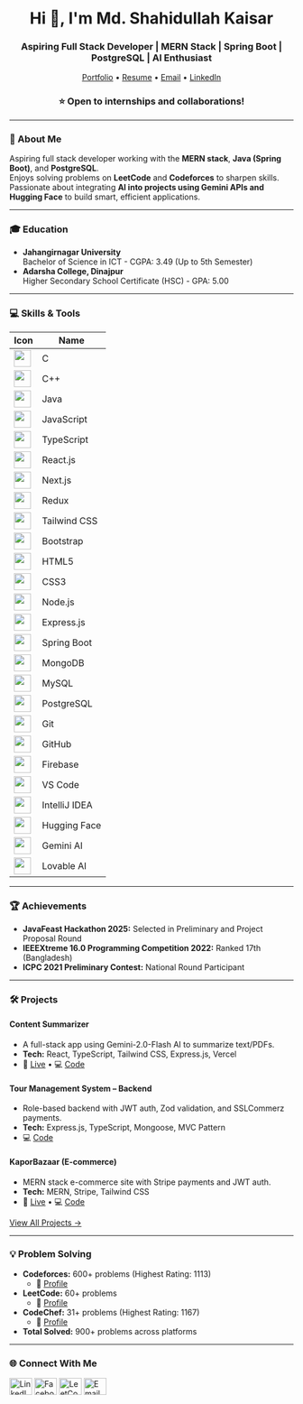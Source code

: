 <h1 align="center">Hi 👋, I'm Md. Shahidullah Kaisar</h1>
<h3 align="center">Aspiring Full Stack Developer | MERN Stack | Spring Boot | PostgreSQL | AI Enthusiast</h3>

<p align="center">
  <a href="https://shahidullah-kaisar.netlify.app/" target="_blank">Portfolio</a> •
  <a href="https://drive.google.com/file/d/11b-Xb_aNlHu85DaMK5eNzfcwW9dxRoQk/view?usp=drive_link" target="_blank">Resume</a> •
  <a href="mailto:shkaisar2002@gmail.com">Email</a> •
  <a href="https://www.linkedin.com/in/shkaisar/" target="_blank">LinkedIn</a>
</p>

<h3 align="center">⭐ Open to internships and collaborations!</h3>

---

### 🚀 About Me  
Aspiring full stack developer working with the **MERN stack**, **Java (Spring Boot)**, and **PostgreSQL**.  
Enjoys solving problems on **LeetCode** and **Codeforces** to sharpen skills.  
Passionate about integrating **AI into projects using Gemini APIs and Hugging Face** to build smart, efficient applications.


---

### 🎓 Education  
- **Jahangirnagar University**  
  Bachelor of Science in ICT - CGPA: 3.49 (Up to 5th Semester)  
- **Adarsha College, Dinajpur**  
  Higher Secondary School Certificate (HSC) - GPA: 5.00  

---

### 💻 Skills & Tools  
| Icon | Name |
|------|------|
| <img src="https://cdn.jsdelivr.net/gh/devicons/devicon/icons/c/c-original.svg" width="30"/> | C |
| <img src="https://cdn.jsdelivr.net/gh/devicons/devicon/icons/cplusplus/cplusplus-original.svg" width="30"/> | C++ |
| <img src="https://cdn.jsdelivr.net/gh/devicons/devicon/icons/java/java-original.svg" width="30"/> | Java |
| <img src="https://cdn.jsdelivr.net/gh/devicons/devicon/icons/javascript/javascript-original.svg" width="30"/> | JavaScript |
| <img src="https://cdn.jsdelivr.net/gh/devicons/devicon/icons/typescript/typescript-original.svg" width="30"/> | TypeScript |
| <img src="https://cdn.jsdelivr.net/gh/devicons/devicon/icons/react/react-original.svg" width="30"/> | React.js |
| <img src="https://cdn.jsdelivr.net/gh/devicons/devicon/icons/nextjs/nextjs-original-wordmark.svg" width="30" style="background:white"/> | Next.js |
| <img src="https://cdn.jsdelivr.net/gh/devicons/devicon/icons/redux/redux-original.svg" width="30"/> | Redux |
| <img src="https://www.vectorlogo.zone/logos/tailwindcss/tailwindcss-icon.svg" width="30"/> | Tailwind CSS |
| <img src="https://cdn.jsdelivr.net/gh/devicons/devicon/icons/bootstrap/bootstrap-original.svg" width="30"/> | Bootstrap |
| <img src="https://cdn.jsdelivr.net/gh/devicons/devicon/icons/html5/html5-original.svg" width="30"/> | HTML5 |
| <img src="https://cdn.jsdelivr.net/gh/devicons/devicon/icons/css3/css3-original.svg" width="30"/> | CSS3 |
| <img src="https://cdn.jsdelivr.net/gh/devicons/devicon/icons/nodejs/nodejs-original.svg" width="30"/> | Node.js |
| <img src="https://cdn.jsdelivr.net/gh/devicons/devicon/icons/express/express-original.svg" width="30" style="background:white"/> | Express.js |
| <img src="https://www.vectorlogo.zone/logos/springio/springio-icon.svg" width="30"/> | Spring Boot |
| <img src="https://cdn.jsdelivr.net/gh/devicons/devicon/icons/mongodb/mongodb-original.svg" width="30"/> | MongoDB |
| <img src="https://cdn.jsdelivr.net/gh/devicons/devicon/icons/mysql/mysql-original.svg" width="30"/> | MySQL |
| <img src="https://cdn.jsdelivr.net/gh/devicons/devicon/icons/postgresql/postgresql-original.svg" width="30"/> | PostgreSQL |
| <img src="https://cdn.jsdelivr.net/gh/devicons/devicon/icons/git/git-original.svg" width="30"/> | Git |
| <img src="https://cdn.jsdelivr.net/gh/devicons/devicon/icons/github/github-original.svg" width="30"/> | GitHub |
| <img src="https://www.vectorlogo.zone/logos/firebase/firebase-icon.svg" width="30"/> | Firebase |
| <img src="https://cdn.jsdelivr.net/gh/devicons/devicon/icons/vscode/vscode-original.svg" width="30"/> | VS Code |
| <img src="https://resources.jetbrains.com/storage/products/company/brand/logos/IntelliJ_IDEA_icon.png" width="30"/> | IntelliJ IDEA |
| <img src="https://huggingface.co/front/assets/huggingface_logo-noborder.svg" width="30"/> | Hugging Face |
| <img src="https://upload.wikimedia.org/wikipedia/commons/thumb/f/f0/Google_Gemini_logo.svg/512px-Google_Gemini_logo.svg.png" width="30"/> | Gemini AI |
| <img src="https://lovable.app/favicon.ico" width="30"/> | Lovable AI |

---

### 🏆 Achievements  
- **JavaFeast Hackathon 2025:** Selected in Preliminary and Project Proposal Round  
- **IEEEXtreme 16.0 Programming Competition 2022:** Ranked 17th (Bangladesh)  
- **ICPC 2021 Preliminary Contest:** National Round Participant  

---

### 🛠️ Projects  
#### **Content Summarizer**  
- A full-stack app using Gemini-2.0-Flash AI to summarize text/PDFs.  
- **Tech:** React, TypeScript, Tailwind CSS, Express.js, Vercel  
- 🔗 [Live](https://content-summarizer-app.vercel.app) • 💻 [Code](https://github.com/shkaisar/content-summarizer)

#### **Tour Management System – Backend**  
- Role-based backend with JWT auth, Zod validation, and SSLCommerz payments.  
- **Tech:** Express.js, TypeScript, Mongoose, MVC Pattern  
- 💻 [Code](https://github.com/shkaisar/tour-management-backend)

#### **KaporBazaar (E-commerce)**  
- MERN stack e-commerce site with Stripe payments and JWT auth.  
- **Tech:** MERN, Stripe, Tailwind CSS  
- 🔗 [Live](https://kaporbazaar-client.vercel.app) • 💻 [Code](https://github.com/shkaisar/kaporbazaar)

[View All Projects →](https://shahidullah-kaisar.netlify.app/)  

---

### 💡 Problem Solving  
- **Codeforces:** 600+ problems (Highest Rating: 1113)  
  - 🔗 [Profile](https://codeforces.com/profile/sh_kaisar)
- **LeetCode:** 60+ problems  
  - 🔗 [Profile](https://leetcode.com/u/sh_kaisar/)
- **CodeChef:** 31+ problems (Highest Rating: 1167)  
  - 🔗 [Profile](https://www.codechef.com/users/shkaisar)
- **Total Solved:** 900+ problems across platforms  

---

### 🌐 Connect With Me  
<p align="left">
  <a href="https://www.linkedin.com/in/shkaisar/" target="_blank"><img src="https://raw.githubusercontent.com/rahuldkjain/github-profile-readme-generator/master/src/images/icons/Social/linked-in-alt.svg" alt="LinkedIn" height="30" width="40" /></a>
  <a href="https://www.facebook.com/shahidullah.kaisar.7399/" target="_blank"><img src="https://raw.githubusercontent.com/rahuldkjain/github-profile-readme-generator/master/src/images/icons/Social/facebook.svg" alt="Facebook" height="30" width="40" /></a>
  <a href="https://leetcode.com/u/sh_kaisar/" target="_blank"><img src="https://raw.githubusercontent.com/rahuldkjain/github-profile-readme-generator/master/src/images/icons/Social/leet-code.svg" alt="LeetCode" height="30" width="40" /></a>
  <a href="mailto:shkaisar2002@gmail.com"><img src="https://www.vectorlogo.zone/logos/gmail/gmail-icon.svg" alt="Email" height="30" width="40" /></a>
</p>
